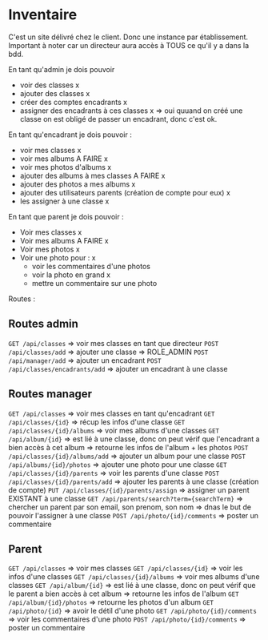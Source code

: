# Inventaire

C'est un site délivré chez le client. Donc une instance par établissement. Important à noter car un directeur aura accès à TOUS ce qu'il y a dans la bdd. 


En tant qu'admin je dois pouvoir
- voir des classes x
- ajouter des classes x
- créer des comptes encadrants x
- assigner des encadrants à ces classes x => oui quuand on créé une classe on est obligé de passer un encadrant, donc c'est ok.

En tant qu'encadrant je dois pouvoir : 
- voir mes classes x
- voir mes albums   A FAIRE x
- voir mes photos d'albums x
- ajouter des albums à mes classes A FAIRE x
- ajouter des photos a mes albums x
- ajouter des utilisateurs parents (création de compte pour eux) x
- les assigner à une classe x

En tant que parent je dois pouvoir : 
- Voir mes classes x
- Voir mes albums  A FAIRE x
- Voir mes photos x
- Voir une photo pour : x
  - voir les commentaires d'une photos
  - voir la photo en grand x
  - mettre un commentaire sur une photo

Routes : 

## Routes admin
`GET /api/classes` => voir mes classes en tant que directeur
`POST /api/classes/add` => ajouter une classe => ROLE_ADMIN
`POST /api/manager/add` => ajouter un encadrant
`POST /api/classes/encadrants/add` => ajouter un encadrant à une classe

## Routes manager
`GET /api/classes` => voir mes classes en tant qu'encadrant
`GET /api/classes/{id}` => récup les infos d'une classe
`GET /api/classes/{id}/albums` => voir mes albums d'une classes
`GET /api/album/{id}` => est lié à une classe, donc on peut vérif que l'encadrant a bien accès à cet album => retourne les infos de l'album + les photos
`POST /api/classes/{id}/albums/add` => ajouter un album pour une classe
`POST /api/albums/{id}/photos` => ajouter une photo pour une classe
`GET /api/classes/{id}/parents` => voir les parents d'une classe
`POST /api/classes/{id}/parents/add` => ajouter les parents à une classe (création de compte)
`PUT /api/classes/{id}/parents/assign` => assigner un parent EXISTANT à une classe
`GET /api/parents/search?term={searchTerm}` => chercher un parent par son email, son prenom, son nom => dnas le but de pouvoir l'assigner à une classe
`POST /api/photo/{id}/comments` => poster un commentaire

## Parent
`GET /api/classes` => voir mes classes 
`GET /api/classes/{id}` => voir les infos d'une classes
`GET /api/classes/{id}/albums` => voir mes albums d'une classes
`GET /api/album/{id}` => est lié à une classe, donc on peut vérif que le parent a bien accès à cet album => retourne les infos de l'album
`GET /api/album/{id}/photos` => retourne les photos d'un album
`GET /api/photo/{id}` => avoir le détil d'une photo
`GET /api/photo/{id}/comments` => voir les commentaires d'une photo
`POST /api/photo/{id}/comments` => poster un commentaire
